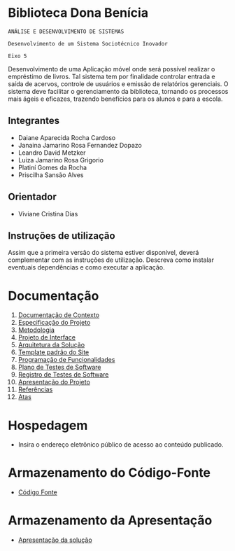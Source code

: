 # Biblioteca Dona Benícia

`ANÁLISE E DESENVOLVIMENTO DE SISTEMAS`

`Desenvolvimento de um Sistema Sociotécnico Inovador `

`Eixo 5`

Desenvolvimento de uma Aplicação móvel onde será possível realizar o empréstimo de livros. Tal sistema tem por finalidade controlar entrada e saída de acervos, controle de usuários e emissão de relatórios gerenciais.
O sistema deve facilitar o gerenciamento da biblioteca, tornando os processos mais ágeis e eficazes, trazendo benefícios para os alunos e para a escola.

## Integrantes
* Daiane Aparecida Rocha Cardoso
* Janaina Jamarino Rosa Fernandez Dopazo
* Leandro David Metzker
* Luiza Jamarino Rosa Grigorio
* Platiní Gomes da Rocha
* Priscilha Sansão Alves

## Orientador

* Viviane Cristina Dias

## Instruções de utilização

Assim que a primeira versão do sistema estiver disponível, deverá complementar com as instruções de utilização. Descreva como instalar eventuais dependências e como executar a aplicação.

# Documentação

<ol>
<li><a href="docs/01-Documentação de Contexto.md"> Documentação de Contexto</a></li>
<li><a href="docs/02-Especificação do Projeto.md"> Especificação do Projeto</a></li>
<li><a href="docs/03-Metodologia.md"> Metodologia</a></li>
<li><a href="docs/04-Projeto de Interface.md"> Projeto de Interface</a></li>
<li><a href="docs/05-Arquitetura da Solução.md"> Arquitetura da Solução</a></li>
<li><a href="docs/06-Template padrão do Site.md"> Template padrão do Site</a></li>
<li><a href="docs/07-Programação de Funcionalidades.md"> Programação de Funcionalidades</a></li>
<li><a href="docs/08-Plano de Testes de Software.md"> Plano de Testes de Software</a></li>
<li><a href="docs/09-Registro de Testes de Software.md"> Registro de Testes de Software</a></li>
<li><a href="docs/10-Apresentação do Projeto.md"> Apresentação do Projeto</a></li>
<li><a href="docs/11-Referências.md"> Referências</a></li>
<li><a href="docs/12-Atas.md"> Atas </a></li>

</ol>

# Hospedagem

* Insira o endereço eletrônico público de acesso ao conteúdo publicado. 

# Armazenamento do Código-Fonte

* <a href="src/README.md">Código Fonte</a>

# Armazenamento da Apresentação

* <a href="presentation/README.md">Apresentação da solução</a>

